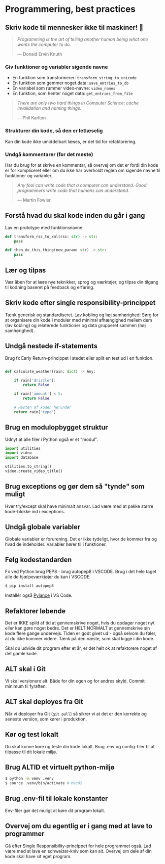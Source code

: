 # Programmering, best practices

## Skriv kode til mennesker ikke til maskiner! 🤖

> _Programming is the art of telling another human being what one wants the computer to do._
>
> ― Donald Ervin Knuth

### Giv funktioner og variabler sigende navne

- En funktion som transformerer: `transform_string_to_unicode`
- En funktion som gemmer noget data: `save_entries_to_db`
- En variabel som rummer video-navne: `video_names`
- En funktion, som henter noget data: `get_entries_from_file`

> _There are only two hard things in Computer Science: cache invalidation and naming things._
>
> -- Phil Karlton

### Strukturer din kode, så den er letlæselig

Kan din kode ikke umiddelbart læses, er det tid for refaktorering.

### Undgå kommentarer (for det meste)

Har du brug for at skrive en kommentar, så overvej om det er fordi din kode er for kompliceret eller om du ikke har overholdt reglen om sigende navne til funktioner og variabler.

> _Any fool can write code that a computer can understand. Good programmers write code that humans can understand._
>
> ― Martin Fowler

## Forstå hvad du skal kode inden du går i gang

Lav en prototype med funktionsnavne:

```python
def transform_rss_to_xml(rss: str) -> str:
    pass

def then_do_this_thing(new_param: str) -> str:
    pass

```

## Lær og tilpas

Vær åben for at lære nye teknikker, sprog og værktøjer, og tilpas din tilgang til kodning baseret på feedback og erfaring.

## Skriv kode efter single responsibility-princippet

Tænk generisk og standardiseret. Lav kobling og høj samhørighed: Sørg for at organisere din kode i moduler med minimal afhængighed mellem dem (lav kobling) og relaterede funktioner og data grupperet sammen (høj samhørighed).

## Undgå nestede if-statements

Brug fx Early Return-princippet i stedet eller split en test ud i en funktion.

```python

def calculate_weather(rain: dict) -> Any:

    if rain['drizzle']:
        return False

    if rain['amount'] < 5:
        return False

    # Resten af koden herunder
    return rain['type']

```

## Brug en modulopbygget struktur

Udnyt at alle filer i Python også er et "modul".

```python
import utilities
import video
import database

utilities.to_string()
video.create_video_title()
```

## Brug exceptions og gør dem så "tynde" som muligt

Hver try/except skal have minimalt ansvar. Lad være med at pakke større kode-blokke ind i exceptions.

## Undgå globale variabler

Globale variabler er forurening. Det er ikke tydeligt, hvor de kommer fra og hvad de indeholder. Variabler hører til i funktioner.

## Følg kodestandarden

Fx ved Python brug PEP8 - brug autopep8 i VSCODE. Brug i det hele taget alle de hjælpeværktøjer du kan i VSCODE.

```bash
$ pip install autopep8
```

Installér også [Pylance](https://marketplace.visualstudio.com/items?itemName=ms-python.vscode-pylance) i VS Code.

## Refaktorer løbende

Det er IKKE spild af tid at gennemskrive noget, hvis du opdager noget nyt eller kan gøre noget bedre. Det er HELT NORMALT at gennemskrive sin kode flere gange undervejs. Tiden er godt givet ud - også selvom du føler, at du ikke kommer videre. Tænk på den næste, som skal kigge i din kode.

Skal du udvide dit program efter et år, er det helt ok at refaktorere noget af det gamle kode.

## ALT skal i Git

Vi skal versionere alt. Både for din egen og for andres skyld. Commit minimum til fyraften.

## ALT skal deployes fra Git

Når vi deployer fra Git (`git pull`) så sikrer vi at det er den korrekte og seneste version, som kører i produktion.

## Kør og test lokalt

Du skal kunne køre og teste din kode lokalt. Brug .env og config-filer til at tilpasse til dit lokale miljø.

## Brug ALTID et virtuelt python-miljø

```bash
$ python -m venv .venv
$ source .venv/bin/activate # MacOS
```

## Brug .env-fil til lokale konstanter

Env-filer gør det muligt at køre dit program lokalt.

## Overvej om du egentlig er i gang med at lave to programmer

Gå efter Single Responsibility-princippet for hele programmet også. Lad være med at lave en schweizer-kniv som kan alt. Overvej om dele af din kode skal have sit eget program.
